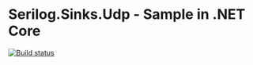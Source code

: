 # Serilog.Sinks.Udp - Sample in .NET Core

[![Build status](https://ci.appveyor.com/api/projects/status/p6khviimlpbmbkf8/branch/master?svg=true)](https://ci.appveyor.com/project/FantasticFiasco/serilog-sinks-udp-sample-dotnet-core/branch/master)